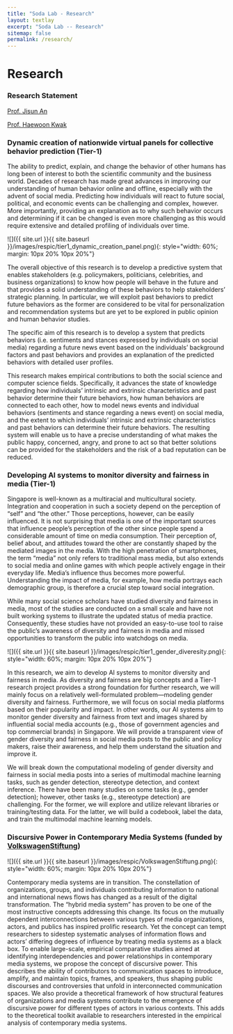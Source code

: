 ```yaml
---
title: "Soda Lab - Research"
layout: textlay
excerpt: "Soda Lab -- Research"
sitemap: false
permalink: /research/
---
```


# Research

### Research Statement
[Prof. Jisun An](https://soda-labo.github.io/downloads/JisunAn_Research_Statement_Dec_2019)

[Prof. Haewoon Kwak](https://soda-labo.github.io/downloads/HaewoonKwak_Research_Statement_Dec_2019.pdf)

### Dynamic creation of nationwide virtual panels for collective behavior prediction (Tier-1)
The ability to predict, explain, and change the behavior of other humans has long been of interest to both the scientific community and the business world. Decades of research has made great advances in improving our understanding of human behavior online and offline, especially with the advent of social media. Predicting how individuals will react to future social, political, and economic events can be challenging and complex, however. More importantly, providing an explanation as to why such behavior occurs and determining if it can be changed is even more challenging as this would require extensive and detailed profiling of individuals over time.

![]({{ site.url }}{{ site.baseurl }}/images/respic/tier1_dynamic_creation_panel.png){: style="width: 60%; margin: 10px 20% 10px 20%"}

The overall objective of this research is to develop a predictive system that enables stakeholders (e.g. policymakers, politicians, celebrities, and business organizations) to know how people will behave in the future and that provides a solid understanding of these behaviors to help stakeholders’ strategic planning. In particular, we will exploit past behaviors to predict future behaviors as the former are considered to be vital for personalization and recommendation systems but are yet to be explored in public opinion and human behavior studies.

The specific aim of this research is to develop a system that predicts behaviors (i.e. sentiments and stances expressed by individuals on social media) regarding a future news event based on the individuals’ background factors and past behaviors and provides an explanation of the predicted behaviors with detailed user profiles.

This research makes empirical contributions to both the social science and computer science fields. Specifically, it advances the state of knowledge regarding how individuals’ intrinsic and extrinsic characteristics and past behavior determine their future behaviors, how human behaviors are connected to each other, how to model news events and individual behaviors (sentiments and stance regarding a news event) on social media, and the extent to which individuals’ intrinsic and extrinsic characteristics and past behaviors can determine their future behaviors. The resulting system will enable us to have a precise understanding of what makes the public happy, concerned, angry, and prone to act so that better solutions can be provided for the stakeholders and the risk of a bad reputation can be reduced.


### Developing AI systems to monitor diversity and fairness in media (Tier-1)
Singapore is well-known as a multiracial and multicultural society. Integration and cooperation in such a society depend on the perception of “self” and “the other.” Those perceptions, however, can be easily influenced. It is not surprising that media is one of the important sources that influence people’s perception of the other since people spend a considerable amount of time on media consumption. Their perception of, belief about, and attitudes toward the other are constantly shaped by the mediated images in the media. With the high penetration of smartphones, the term “media” not only refers to traditional mass media, but also extends to social media and online games with which people actively engage in their everyday life. Media’s influence thus becomes more powerful. Understanding the impact of media, for example, how media portrays each demographic group, is therefore a crucial step toward social integration. 

While many social science scholars have studied diversity and fairness in media, most of the studies are conducted on a small scale and have not built working systems to illustrate the updated status of media practice. Consequently, these studies have not provided an easy-to-use tool to raise the public’s awareness of diversity and fairness in media and missed opportunities to transform the public into watchdogs on media. 

![]({{ site.url }}{{ site.baseurl }}/images/respic/tier1_gender_diveresity.png){: style="width: 60%; margin: 10px 20% 10px 20%"}

In this research, we aim to develop AI systems to monitor diversity and fairness in media. As diversity and fairness are big concepts and a Tier-1 research project provides a strong foundation for further research, we will mainly focus on a relatively well-formulated problem—modeling gender diversity and fairness. Furthermore, we will focus on social media platforms based on their popularity and impact. In other words, our AI systems aim to monitor gender diversity and fairness from text and images shared by influential social media accounts (e.g., those of government agencies and top commercial brands) in Singapore.  We will provide a transparent view of gender diversity and fairness in social media posts to the public and policy makers, raise their awareness, and help them understand the situation and improve it. 

We will break down the computational modeling of gender diversity and fairness in social media posts into a series of multimodal machine learning tasks, such as gender detection, stereotype detection, and context inference. There have been many studies on some tasks (e.g., gender detection); however, other tasks (e.g., stereotype detection) are challenging. For the former, we will explore and utilize relevant libraries or training/testing data. For the latter, we will build a codebook, label the data, and train the multimodal machine learning models.

<!-- 
Our overarching goal is to explore and understand new quantum states of electronic matter on the atomic scale. To do so, we use and develop novel spectroscopic-imaging scanning tunneling microscopy (SI-STM) tools to visualize the relevant quantum mechanical degrees of freedom.

Our goal is to build instruments and develop techniques that enable us to address the questions we find most interesting. This is possible thanks also to Milan's broad background with different research themes and technologies: he learned his trade in [Seamus Davis’ SI-STM lab](http://davisgroup.lassp.cornell.edu/) and with [Felix Baumberger](http://dpmc.unige.ch/gr_baumberger/index.html), and later moved as an [ETH fellow](http://www.ethfellows.ethz.ch/) to [Andreas Wallraff’s qudev lab](http://www.qudev.ethz.ch/) where he investigated coupled cavity arrays in circuit QED. We further have group members with different background and interests, working together on physics and instrumentation.

Here are some themes and techniques that we currently work on:

**Scanning tunneling noise spectroscopy (STNS).** We have developed a novel cryogenic MHz amplifier that allows us to measure not only the average tunneling current, but also its fluctuation! This has many applications: one can detect the fluctuations of the electronic states, peculiar tunneling processes, and shot noise. We have used this instrument to discover charge trapping in the insulating layer of the cuprates, connected to the c-axis mystery, and to measure the doubling of the charge due to Andreev processes to the superfluid in a lead sample.


**Mott physics and high-temperature superconductivity.** Questions of interest include: (i), How does the Mott state collapse upon doping and how is this related to the complex phase diagram of high-temperature superconductors? (ii), What is the strange metal phase seen in correlated electron systems? Is this an exotic long-range entangled state? What is the mechanism of dissipation in that state? (iii), Why is the transition temperature in high-temperature superconductors so high? We have worked on iridates, rhodates, and cuprates.

**Nanofabricated "Smart Tips"**.
![]({{ site.url }}{{ site.baseurl }}/images/respic/SmartTip.png){: style="width: 250px; float: left; margin: 0px  10px"}
One of the  projects back from my job-proposal is to develop nanofabricated STM tips. The idea behind these “smart tips” is to use the technologies that were developed over decades in nanofabrication and make them available for scanning probe by using a nano-device instead of the traditional STM tungsten tip. One gains the flexibility of using different functionalities that are known from the fields of nanofabrication and mesoscopic physics. We are collaborating with the group Simon Groeblacher at TU Delft to realize this concept, benefitting from their unparalleled micro/nano fabrication know how.  A prototype of a smart tip is shown to the left. See publications in Microsyst Nanoeng, Nanotechnology, and PRB.

**Josephson STM.** Josephson STM has the ability to gain insight into spatial variations of the order parameter, or superfluid density. We have managed to, for the first time, use JSTM with atomic resolution on a quantum material.
We have used atomic-resolution Josephson scanning tunneling microscopy to reveal a strongly inhomogeneous superfluid in the iron-based superconductor FeTe0.55Se0.45. The results and their implications are published in Nature.

We also detected and investigated a quite particular YSR state in the same material.

**Ultra-stable SI-STM instrument.**  ![]({{ site.url }}{{ site.baseurl }}/images/respic/STMHead.png){: style="width: 250px; float: right; margin: 0px 10px"}
For SI-STM, having the most stable STM head is key. We have used finite element simulations, good choices in material science, and craftsmanship to build the most stable STM head in the world, to our knowledge. See publication in RSI.


**Strange Metals.** The strange metal phase might be the most mysterious phase of high-temperature superconductors. Here, the electrical resistivity grows linearly with temperature T in large areas of the phase diagram, with a mean free path that diminishes to a fraction of the interatomic distance. T-linear resistivity is often associated with quantum critical points and marginal-Fermi-liquid physics. In strange metals, the mystery seems to go even further: we deal with something that looks like a quantum critical phase over an extended range of the phase diagram instead of cumulating in a point. There exists no consistent theory for strange metals, leading to more adventurous new approaches including the holographic theories that use insights from quantum gravity to explain strange metals (a recent textbook on this was written by our colleagues at Leiden University, Schalm and Zaanen).
We are part of the 'Strange Metal consortium NL' that includes the groups of Hussey, Golden, van Heumen, Zaanen, Schalm, Stoof and Vandoren. 

**Magnetic fluctuations and electron spin resonance.**
![]({{ site.url }}{{ site.baseurl }}/images/respic/SpinFluc.png){: style="width: 70%; float: center; margin: 10px"}

**Twisted bilayer graphene and other material with super-periodicities.**
We have proposed that artificial super-periodicities can lead to improved superconductivity, both because of increased density of states and because of phase space arguments (see image from our SciPost publication below). Perhaps for different reasons, twisted bilayer graphene has been shown to superconduct! We are investigate this material with the groups of Efetov, Baumberger, and van der Molen.

![]({{ site.url }}{{ site.baseurl }}/images/respic/SciPost.png){: style="width: 70%; float: center; margin: 0px"} -->

### Discursive Power in Contemporary Media Systems (funded by [VolkswagenStiftung](https://www.volkswagenstiftung.de/))

![]({{ site.url }}{{ site.baseurl }}/images/respic/VolkswagenStiftung.png){: style="width: 60%; margin: 10px 20% 10px 20%"}

Contemporary media systems are in transition. The constellation of organizations, groups, and individuals contributing information to national and international news flows has changed as a result of the digital transformation. The “hybrid media system” has proven to be one of the most instructive concepts addressing this change. Its focus on the mutually dependent interconnections between various types of media organizations, actors, and publics has inspired prolific research. Yet the concept can tempt researchers to sidestep systematic analyses of information flows and actors’ differing degrees of influence by treating media systems as a black box. To enable large-scale, empirical comparative studies aimed at identifying interdependencies and power relationships in contemporary media systems, we propose the concept of discursive power. This describes the ability of contributors to communication spaces to introduce, amplify, and maintain topics, frames, and speakers, thus shaping public discourses and controversies that unfold in interconnected communication spaces. We also provide a theoretical framework of how structural features of organizations and media systems contribute to the emergence of discursive power for different types of actors in various contexts. This adds to the theoretical toolkit available to researchers interested in the empirical analysis of contemporary media systems.


